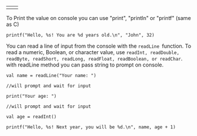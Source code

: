 |  |  |
| :--- | :--- |
|  |  |

To Print the value on console you can use "print", "println" or "printf" \(same as C\)

`printf("Hello, %s! You are %d years old.\n", "John", 32)`

You can read a line of input from the console with the `readLine `function. To read a numeric, Boolean, or character value, use `readInt, readDouble, readByte, readShort, readLong, readFloat, readBoolean, or readChar`. with readLine method you can pass string to prompt on console. 

`val name = readLine("Your name: ")`

`//will prompt and wait for input`

`print("Your age: ")`

`//will prompt and wait for input`

`val age = readInt()`

`printf("Hello, %s! Next year, you will be %d.\n", name, age + 1)`

